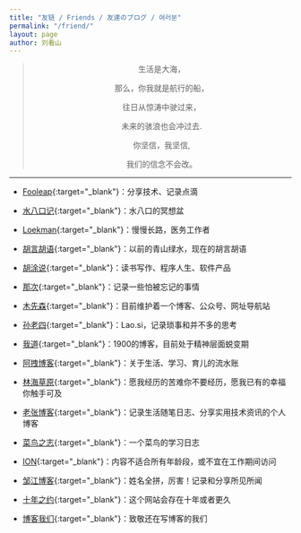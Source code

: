 ```yaml
---
title: "友链 / Friends / 友達のブログ / 여러분"
permalink: "/friend/"
layout: page
author: 刘看山
---
```


<style>blockquote p{text-align:center!important}.fl{width:33%;text-align:center;float:left}</style>

> 生活是大海，
> 
> 那么，你我就是航行的船，
> 
> 往日从惊涛中驶过来，
> 
> 未来的骇浪也会冲过去.
> 
> 你坚信，我坚信,
> 
> 我们的信念不会改。

------------

* [Fooleap](https://blog.fooleap.org/){:target="_blank"}：分享技术、记录点滴

* [水八口记](https://blog.shuiba.co/){:target="_blank"}：水八口的冥想盆

* [Loekman](https://mmcl.net/){:target="_blank"}：慢慢长路，医务工作者

* [胡言胡语](https://husay.cc/){:target="_blank"}：以前的青山绿水，现在的胡言胡语

* [胡涂说](https://hutusi.com/){:target="_blank"}：读书写作、程序人生、软件产品

* [那次](https://na.ci/){:target="_blank"}：记录一些怕被忘记的事情

* [木先森](http://www.meizg.cn/){:target="_blank"}：目前维护着一个博客、公众号、网址导航站

* [孙老四](http://lao.si/){:target="_blank"}：Lao.si，记录琐事和并不多的思考

* [我道](http://1900.live/){:target="_blank"}：1900的博客，目前处于精神层面蜕变期

* [阿拽博客](https://azhuai.com/){:target="_blank"}：关于生活、学习、育儿的流水账

* [林海草原](https://lhcy.org/){:target="_blank"}：愿我经历的苦难你不要经历，愿我已有的幸福你触手可及

* [老张博客](https://laozhang.org/){:target="_blank"}：记录生活随笔日志、分享实用技术资讯的个人博客

* [菜鸟之志](http://loonlog.com/){:target="_blank"}：一个菜鸟的学习日志

* [ION](https://zooo.io/){:target="_blank"}：内容不适合所有年龄段，或不宜在工作期间访问

* [邹江博客](https://www.zoujiang.com/){:target="_blank"}：姓名全拼，厉害！记录和分享所见所闻

* [十年之约](https://www.foreverblog.cn/blog/2794.html){:target="_blank"}：这个网站会存在十年或者更久

* [博客我们](https://blogwe.com/){:target="_blank"}：致敬还在写博客的我们
